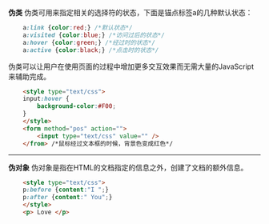 **伪类**
伪类可用来指定相关的选择符的状态，下面是锚点标签a的几种默认状态：
```css
	a:link {color:red;} /*默认状态*/
	a:visited {color:blue;} /*访问过后的状态*/
	a:hover {color:green;} /*经过时的状态*/
	a:active {color:black;} /*点击时的状态*/
```
伪类可以让用户在使用页面的过程中增加更多交互效果而无需大量的JavaScript来辅助完成。
```html
	<style type="text/css">
	input:hover {
		background-color:#F00;
	}
	</style>
	<form method="pos" action="">
		<input type="text/css" value="" />
	</from> /*鼠标经过文本框的时候，背景色变成红色*/
```
---
**伪对象**
伪对象是指在HTML的文档指定的信息之外，创建了文档的额外信息。
```html
	<style type="text/css">
	p:before {content:"I ";}
	p:after {content:" You";}
	</style>
	<p> Love </p>
```
